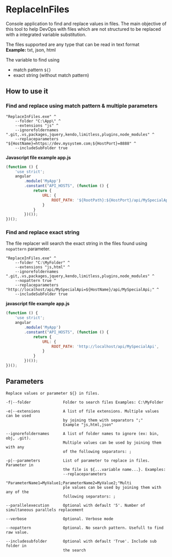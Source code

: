 # ReplaceInFiles
Console application to find and replace values in files. The main objective of this tool to help DevOps
with files which are not structured to be replaced with a integrated variable substitution.

The files supported are any type that can be read in text format   
**Example:** txt, json, html

The variable to find using
- match pattern `${}`  
- exact string (without match pattern)


## How to use it

### Find and replace using match pattern & multiple parameters
```command
"ReplaceInFiles.exe" ^
	--folder "C:\App\" ^
	--extensions "js" ^	
	--ignorefoldernames ".git,.vs,packages,jquery,kendo,limitless,plugins,node_modules" ^
	--replaceparameters "${HostName}=https://dev.mysystem.com;${HostPort}=8888" ^
	--includeSubFolder true 
```

**Javascript file example app.js**
```javascript
(function () {
    'use strict';
    angular
        .module('MyApp')
        .constant("API_HOSTS", (function () {
            return {
                URL: {
                    ROOT_PATH: '${RootPath}:${HostPort}/api/MySpecialApi',
                }
            }
        })());
})();
```


### Find and replace exact string
The file replacer will search the exact string in the files found using `nopattern` parameter.


```command
"ReplaceInFiles.exe" ^
	--folder "C:\MyFolder" ^
	--extensions "js,html" ^	
	--ignorefoldernames ".git,.vs,packages,jquery,kendo,limitless,plugins,node_modules" ^
	--nopattern true ^
	--replaceparameters "http://localhost/api/MySpecialApi=${HostName}/api/MySpecialApi;" ^
	--includeSubFolder true 
```


**javascript file example app.js**
```javascript
(function () {
    'use strict';
    angular
        .module('MyApp')
        .constant("API_HOSTS", (function () {
            return {
                URL: {
                    ROOT_PATH: 'http://localhost/api/MySpecialApi',
                }
            }
        })());
})();
```

## Parameters

```
Replace values or parameter ${} in files.

-f|--folder              Folder to search files Examples: C:\MyFolder

-e|--extensions          A list of file extensions. Multiple values can be used
                         by joining them with separators ";"
						 Example "js,html,json"

--ignorefoldernames      A list of folder names to ignore (ex: bin, obj, .git).
                         Multiple values can be used by joining them with any
                         of the following separators: ;
						 
-p|--parameters          List of parameter to replace in files. Parameter in
                         the file is ${...variable name...}. Examples:
                         --replaceparameters
                         "ParameterName1=MyValue1;ParameterName2=MyValue2;"Multi
                         ple values can be used by joining them with any of the
                         following separators: ;
						 
--parallelexecution      Optional with default '5'. Number of simultaneous parallels replacement

--verbose                Optional. Verbose mode

--nopattern              Optional. No search pattern. Usefull to find raw value.

--includesubfolder       Optional with default 'True'. Include sub folder in
                         the search
						 
```




